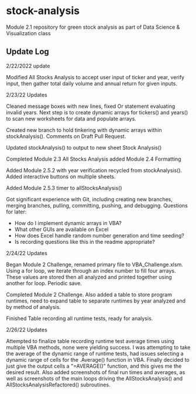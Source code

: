# stock-analysis
Module 2.1 repository for green stock analysis as part of Data Science & Visualization class


## Update Log

2/22/2022 update

Modified All Stocks Analysis to accept user input of ticker and year, verify input, then gather total daily volume and annual return for given inputs. 

2/23/22 Updates

Cleaned message boxes with new lines, fixed Or statement evaluating invalid years. Next step is to create dynamic arrays for tickers() and years() to scan new worksheets for data and populate arrays. 

Created new branch to hold tinkering with dynamic arrays within stockAnalysis(). Comments on Draft Pull Request.

Updated stockAnalysis() to output to new sheet Stock Analysis()

Completed Module 2.3 All Stocks Analysis added Module 2.4 Formatting

Added Module 2.5.2 with year verification recycled from stockAnalysis(). Added interactive buttons on multiple sheets.

Added Module 2.5.3 timer to allStocksAnalysis()

Got significant experience with Git, including creating new branches, merging branches, pulling, committing, pushing, and debugging. 
Questions for later: 
- How do I implement dynamic arrays in VBA? 
- What other GUIs are available on Excel
- How does Excel handle random number generation and time seeding? 
- Is recording questions like this in the readme appropriate?

2/24/22 Updates

Began Module 2 Challenge, renamed primary file to VBA_Challenge.xlsm. Using a for loop, we iterate through an index number to fill four arrays. These values are stored then all analyzed and printed together using another for loop. Periodic save. 

Completed Module 2 Challenge. Also added a table to store program runtimes, need to expand table to separate runtimes by year analyzed and by method of analysis. 

Finished Table recording all runtime tests, ready for analysis. 

2/26/22 Updates

Attempted to finalize table recording runtime test average times using multiple VBA methods, none were yielding success. I was attempting to take the average of the dynamic range of runtime tests, had issues selecting a dynamic range of cells for the .Average() function in VBA. Finally decided to just give the output cells a "=AVERAGE()" function, and this gives me the desired result. Also added screenshots of final run times and averages, as well as screenshots of the main loops driving the AllStocksAnalysis() and AllStocksAnalysisRefactored() subroutines. 
